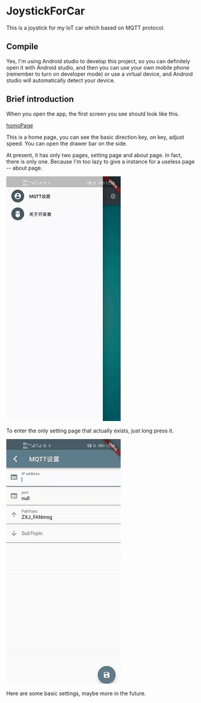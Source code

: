 # JoystickForCar

This is a joystick for my IoT car which based on MQTT protocol.

## Compile

Yes, I'm using Android studio to develop this project, so you can definitely open it with Android studio, and then you can use your own mobile phone (remember to turn on developer mode) or use a virtual device, and Android studio will automatically detect your device.

## Brief introduction

When you open the app, the first screen you see should look like this. 

<a href="./photo/homoPage.jpg">homoPage</a>

This is a home page, you can see the basic direction key, on key, adjust speed. You can open the drawer bar on the side. 

At present, it has only two pages, setting page and about page. In fact, there is only one. Because I'm too lazy to give a instance for a useless page -- about page.

![drawer](./photo/drawer.jpg)

To enter the only setting page that actually exists, just long press it.

![setting](./photo/setting.jpg)

Here are some basic settings, maybe more in the future.

